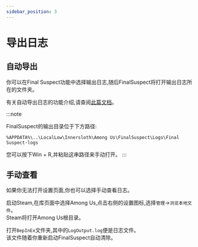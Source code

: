 ```yaml
---
sidebar_position: 3
---
```


# 导出日志

## 自动导出

你可以在Final Suspect功能中选择输出日志,随后FinalSuspect将打开输出日志所在的文件夹。

有关自动导出日志的功能介绍,请查阅[此篇文档](../Features/DumpLog)。

:::note

FinalSuspect的输出目录位于下方路径:

```
%APPDATA%\..\LocalLow\Innersloth\Among Us\FinalSuspect\Logs\Final Suspect-logs
```
您可以按下Win + R,并粘贴这串路径来手动打开。
:::

## 手动查看

如果你无法打开设置页面,你也可以选择手动查看日志。

启动Steam,在库页面中选择Among Us,点击右侧的设置图标,选择`管理`→`浏览本地文件`。\
Steam将打开Among Us根目录。

打开`BepInEx`文件夹,其中的`LogOutput.log`便是日志文件。\
该文件随着你重新启动FinalSuspect自动清除。